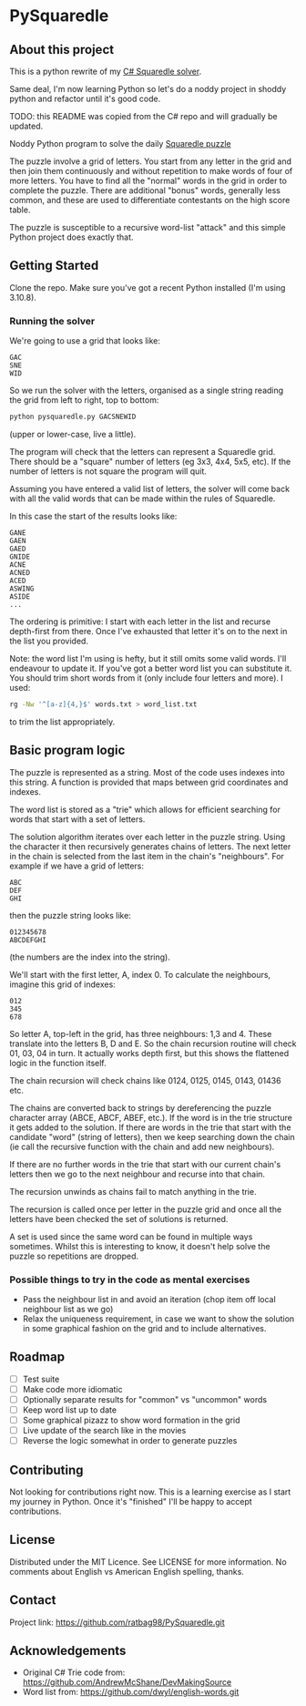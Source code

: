 # PySquaredle

## About this project

This is a python rewrite of my
[C# Squaredle solver](https://github.com/ratbag98/SquaredleSolver.git).

Same deal, I'm now learning Python so let's do a noddy project in shoddy
python and refactor until it's good code.

TODO: this README was copied from the C# repo and will gradually be updated.

Noddy Python program to solve the daily
[Squaredle puzzle](https://squaredle.app/)

The puzzle involve a grid of letters. You start from any letter in the grid
and then join them continuously and without repetition to make words of four
of more letters. You have to find all the "normal" words in the grid in order
to complete the puzzle. There are additional "bonus" words, generally less
common, and these are used to differentiate contestants on the high score table.

The puzzle is susceptible to a recursive word-list "attack" and this simple
Python project does exactly that.

## Getting Started

Clone the repo. Make sure you've got a recent Python installed (I'm using 3.10.8).

### Running the solver

We're going to use a grid that looks like:

```text
GAC
SNE
WID
```

So we run the solver with the letters, organised as a single string reading
the grid from left to right, top to bottom:

```bash
python pysquaredle.py GACSNEWID
```

(upper or lower-case, live a little).

The program will check that the letters can represent a Squaredle grid. There
should be a "square" number of letters (eg 3x3, 4x4, 5x5, etc). If the number
of letters is not square the program will quit.

Assuming you have entered a valid list of letters, the solver will come back
with all the valid words that can be made within the rules of Squaredle.

In this case the start of the results looks like:

```text
GANE
GAEN
GAED
GNIDE
ACNE
ACNED
ACED
ASWING
ASIDE
...
```

The ordering is primitive: I start with each letter in the list and recurse
depth-first from there. Once I've exhausted that letter it's on to the next
in the list you provided.

Note: the word list I'm using is hefty, but it still omits some valid words.
I'll endeavour to update it. If you've got a better word list you can
substitute it. You should trim short words from it (only include four letters
and more). I used:

```bash
rg -Nw '^[a-z]{4,}$' words.txt > word_list.txt
```

to trim the list appropriately.

## Basic program logic

The puzzle is represented as a string. Most of the code uses
indexes into this string. A function is provided that maps between grid
coordinates and indexes.

The word list is stored as a "trie" which allows for efficient searching for
words that start with a set of letters.

The solution algorithm iterates over each letter in the puzzle string. Using
the character it then recursively generates chains of letters. The next letter
in the chain is selected from the last item in the chain's "neighbours". For
example if we have a grid of letters:

```text
ABC
DEF
GHI
```

then the puzzle string looks like:

```text
012345678
ABCDEFGHI
```

(the numbers are the index into the string).

We'll start with the first letter, A, index 0. To calculate the neighbours,
imagine this grid of indexes:

```text
012
345
678
```

So letter A, top-left in the grid, has three neighbours: 1,3 and 4. These
translate into the letters B, D and E. So the chain recursion routine will
check 01, 03, 04 in turn. It actually works depth first, but this shows the
flattened logic in the function itself.

The chain recursion will check chains like 0124, 0125, 0145, 0143, 01436 etc.

The chains are converted back to strings by dereferencing the puzzle character
array (ABCE, ABCF, ABEF, etc.). If the word is in the trie structure it gets
added to the solution. If there are words in the trie that start with the
candidate "word" (string of letters), then we keep searching down the chain (ie
call the recursive function with the chain and add new neighbours).

If there are no further words in the trie that start with our current chain's
letters then we go to the next neighbour and recurse into that chain.

The recursion unwinds as chains fail to match anything in the trie.

The recursion is called once per letter in the puzzle grid and once all the
letters have been checked the set of solutions is returned.

A set is used since the same word can be found in multiple ways sometimes.
Whilst this is interesting to know, it doesn't help solve the puzzle so
repetitions are dropped.

### Possible things to try in the code as mental exercises

- Pass the neighbour list in and avoid an iteration (chop item off local neighbour list as we go)
- Relax the uniqueness requirement, in case we want to show the solution in some graphical fashion on the grid and to include alternatives.

## Roadmap

- [ ] Test suite
- [ ] Make code more idiomatic
- [ ] Optionally separate results for "common" vs "uncommon" words
- [ ] Keep word list up to date
- [ ] Some graphical pizazz to show word formation in the grid
- [ ] Live update of the search like in the movies
- [ ] Reverse the logic somewhat in order to generate puzzles

## Contributing

Not looking for contributions right now. This is a learning exercise as
I start my journey in Python. Once it's "finished" I'll be happy to accept
contributions.

## License

Distributed under the MIT Licence. See LICENSE for more information. No comments
about English vs American English spelling, thanks.

## Contact

Project link: <https://github.com/ratbag98/PySquaredle.git>

## Acknowledgements

- Original C# Trie code from: <https://github.com/AndrewMcShane/DevMakingSource>
- Word list from: <https://github.com/dwyl/english-words.git>
